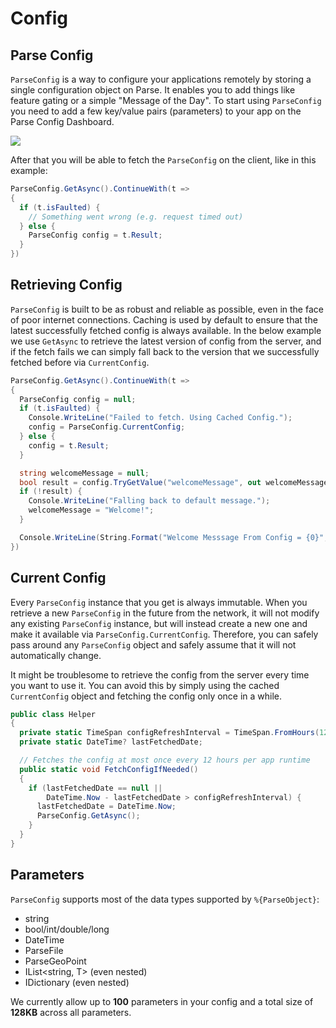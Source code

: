 # Config

## Parse Config

`ParseConfig` is a way to configure your applications remotely by storing a single configuration object on Parse. It enables you to add things like feature gating or a simple "Message of the Day". To start using `ParseConfig` you need to add a few key/value pairs (parameters) to your app on the Parse Config Dashboard.

![](/images/docs/config_editor.png)

After that you will be able to fetch the `ParseConfig` on the client, like in this example:

```csharp
ParseConfig.GetAsync().ContinueWith(t => 
{
  if (t.isFaulted) {
    // Something went wrong (e.g. request timed out)
  } else {
    ParseConfig config = t.Result;
  }
})
```

## Retrieving Config

`ParseConfig` is built to be as robust and reliable as possible, even in the face of poor internet connections. Caching is used by default to ensure that the latest successfully fetched config is always available. In the below example we use `GetAsync` to retrieve the latest version of config from the server, and if the fetch fails we can simply fall back to the version that we successfully fetched before via `CurrentConfig`.

```csharp
ParseConfig.GetAsync().ContinueWith(t => 
{
  ParseConfig config = null;
  if (t.isFaulted) {
    Console.WriteLine("Failed to fetch. Using Cached Config.");
    config = ParseConfig.CurrentConfig;
  } else {
    config = t.Result;
  }

  string welcomeMessage = null;
  bool result = config.TryGetValue("welcomeMessage", out welcomeMessage);
  if (!result) {
    Console.WriteLine("Falling back to default message.");
    welcomeMessage = "Welcome!";
  }

  Console.WriteLine(String.Format("Welcome Messsage From Config = {0}", welcomeMessage));
})
```

## Current Config

Every `ParseConfig` instance that you get is always immutable. When you retrieve a new `ParseConfig` in the future from the network, it will not modify any existing `ParseConfig` instance, but will instead create a new one and make it available via `ParseConfig.CurrentConfig`. Therefore, you can safely pass around any `ParseConfig` object and safely assume that it will not automatically change.

It might be troublesome to retrieve the config from the server every time you want to use it. You can avoid this by simply using the cached `CurrentConfig` object and fetching the config only once in a while.

```csharp
public class Helper
{
  private static TimeSpan configRefreshInterval = TimeSpan.FromHours(12);
  private static DateTime? lastFetchedDate;

  // Fetches the config at most once every 12 hours per app runtime
  public static void FetchConfigIfNeeded()
  {
    if (lastFetchedDate == null ||
        DateTime.Now - lastFetchedDate > configRefreshInterval) {
      lastFetchedDate = DateTime.Now;
      ParseConfig.GetAsync();
    }
  }
}
```

## Parameters

`ParseConfig`  supports most of the data types supported by `%{ParseObject}`:

*   string
*   bool/int/double/long
*   DateTime
*   ParseFile
*   ParseGeoPoint
*   IList<string, T> (even nested)
*   IDictionary<T> (even nested)

We currently allow up to **100** parameters in your config and a total size of **128KB** across all parameters.
